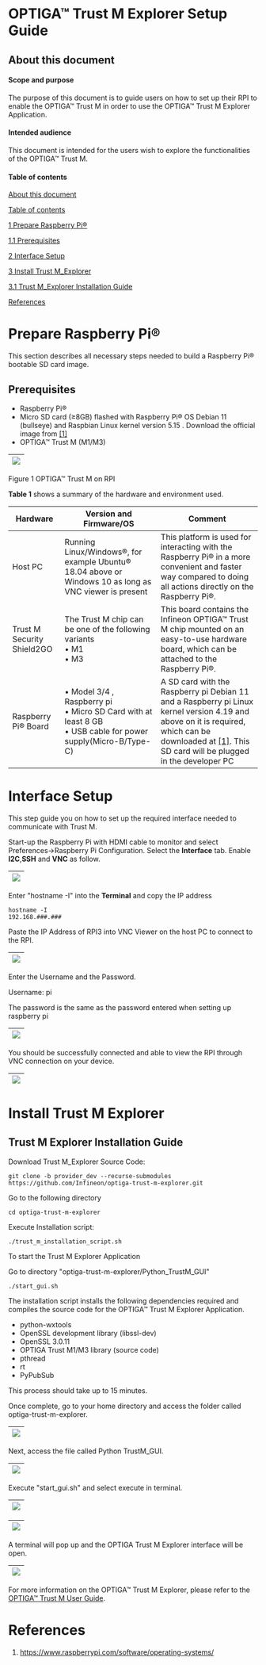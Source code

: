 # **OPTIGA™ Trust M Explorer Setup Guide**

## About this document

#### Scope and purpose

The purpose of this document is to guide users on how to set up their RPI to enable the OPTIGA™ Trust M in order to use the OPTIGA™ Trust M Explorer Application.

#### Intended audience

This document is intended for the users wish to explore the functionalities of the OPTIGA™ Trust M.

#### Table of contents

[About this document ](#about-this-document)

[Table of contents](#table-of-contents)

[1 Prepare Raspberry Pi®](#prepare-raspberry-pi®)

[1.1 Prerequisites](#prerequisites)

[2 Interface Setup](#interface-setup)

[3 Install Trust M_Explorer](#install-trust-m-explorer)

[3.1 Trust M_Explorer Installation Guide](#trust-m-explorer-installation-guide)

[References](#references)



# Prepare Raspberry Pi® 

This section describes all necessary steps needed to build a Raspberry Pi® bootable SD card image.

## Prerequisites 

-   Raspberry Pi®
-   Micro SD card (≥8GB) flashed with Raspberry Pi® OS Debian 11 (bullseye) and Raspbian Linux kernel version 5.15 . Download the official image from [[1]](#references)
-   OPTIGA™ Trust M  (M1/M3)

| ![](images/Setup/HardwareSetup.png) |
| ------------------------------------ |

Figure 1 OPTIGA™ Trust M on RPI 

**Table 1** shows a summary of the hardware and environment used.

| Hardware                   | Version   and Firmware/OS                                    | Comment                                                      |
| -------------------------- | ------------------------------------------------------------ | ------------------------------------------------------------ |
| Host  PC                   | Running Linux/Windows®, for example Ubuntu® 18.04 above or Windows 10 as long as VNC viewer is present | This  platform is used for interacting with  the Raspberry Pi® in a more convenient and faster way compared to doing all  actions directly on the Raspberry Pi®. |
| Trust M Security Shield2GO | The Trust M chip can be one of the following variants  <br />• M1  <br />• M3 | This  board contains the Infineon OPTIGA™ Trust M chip mounted on an  easy-to-use hardware board, which can be attached to the Raspberry Pi®. |
| Raspberry  Pi® Board       | •  Model 3/4 , Raspberry pi<br />•  Micro SD Card with at least 8 GB<br />•  USB cable for power supply(Micro-B/Type-C) | A SD  card with the Raspberry pi Debian 11 and a Raspberry pi Linux kernel version 4.19 and above on it is required, which can be downloaded at [[1]](#_References). This SD card will be  plugged in the developer PC |



# Interface Setup

This step guide you on how to set up the required interface needed to communicate with Trust M.

Start-up the Raspberry Pi with HDMI cable to monitor and select Preferences->Raspberry Pi Configuration. Select the **Interface** tab. Enable **I2C**,**SSH** and **VNC** as follow.

| ![](images/Setup/raspi-preference.png) |
| ------------------------------- |

[^Figure 2]: RPI Home Screen on monitor

 Enter "hostname -I" into the **Terminal** and copy the IP address

```
hostname -I       
192.168.###.###
```

Paste the IP Address of RPI3 into VNC Viewer on the host PC to connect to the RPI.

| ![](images/Setup/VNCViewer.png) |
| ------------------------------------------------------ |

[^Figure 3]: VNC Viewer Connection Screen

Enter the Username and the Password.

Username: pi

The password is the same as the password entered when setting up raspberry pi

| ![](images/Setup/VNCViewerUserPass.png) |
| ------------------------------------------------------------ |

[^Figure 4]: VNC Viewer Authentication Menu

You should be successfully connected and able to view the RPI through VNC connection on your device.

| ![](images/Setup/RPIHomeScreen_VNC.png) |
| ------------------------------------------------------------ |

[^Figure 5]: RPI Home Screen on VNC Viewer



# Install Trust M Explorer 

## Trust M Explorer Installation Guide

Download Trust M_Explorer Source Code:  

```
git clone -b provider_dev --recurse-submodules https://github.com/Infineon/optiga-trust-m-explorer.git

```

Go to the following directory

```
cd optiga-trust-m-explorer
```

Execute Installation script:

```
./trust_m_installation_script.sh
```

To start the Trust M Explorer Application

Go to directory "optiga-trust-m-explorer/Python_TrustM_GUI"

```
./start_gui.sh
```

The installation script installs the following dependencies required and compiles the source code for the OPTIGA™ Trust M Explorer Application.

-   python-wxtools
-   OpenSSL development library (libssl-dev)
-   OpenSSL 3.0.11
-   OPTIGA Trust M1/M3 library (source code)
-   pthread
-   rt
-   PyPubSub

This process should take up to 15 minutes.

Once complete, go to your home directory and access the folder called optiga-trust-m-explorer.

| ![](images/Setup/trustm_explorer.png) |
| -------------------------------------- |

[^Figure 6]: Trust M Explorer File Directory

Next, access the file called Python TrustM_GUI.

| ![](images/Setup/pythongui.png) |
| :------------------------------- |

[^Figure 7]: Python Trust M GUI File Directory

Execute "start_gui.sh" and select execute in terminal.

| ![](images/Setup/start_gui.png) |
| -------------------------------- |

[^Figure 8]: Selecting start_gui.sh

| ![](images/Setup/execute.png) |
| ------------------------------ |

[^Figure 9]: Executing start_gui.sh in terminal

A terminal will pop up and the OPTIGA Trust M Explorer interface will be open.

| ![](images/Setup/MainScreen.png) |
| ------------------------------------------------------- |

[^Figure 10]: Home Screen of OPTIGA Trust M Explorer

For more information on the OPTIGA™ Trust M Explorer, please refer to the [OPTIGA™ Trust M User Guide](./User%20Guide.md).

# References

1.  https://www.raspberrypi.com/software/operating-systems/
